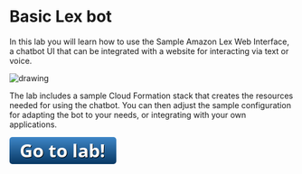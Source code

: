 # Basic Lex bot

In this lab you will learn how to use the Sample Amazon Lex Web Interface, a chatbot UI that can be integrated with a website for interacting via text or voice.

<img src="https://github.com/aws-samples/aws-lex-web-ui/raw/master/img/webapp-full.gif" alt="drawing" width="600"/>

The lab includes a sample Cloud Formation stack that creates the resources needed for using the chatbot. You can then adjust the sample configuration for adapting the bot to your needs, or integrating with your own applications.

[![go to lab](../../_media/go-to-lab.png)](https://github.com/aws-samples/aws-lex-web-ui)
